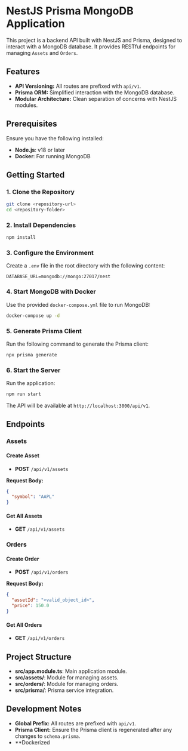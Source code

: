 # NestJS Prisma MongoDB Application

This project is a backend API built with NestJS and Prisma, designed to interact with a MongoDB database. It provides RESTful endpoints for managing `Assets` and `Orders`.

## Features

- **API Versioning:** All routes are prefixed with `api/v1`.
- **Prisma ORM:** Simplified interaction with the MongoDB database.
- **Modular Architecture:** Clean separation of concerns with NestJS modules.

## Prerequisites

Ensure you have the following installed:

- **Node.js**: v18 or later
- **Docker**: For running MongoDB

## Getting Started

### 1. Clone the Repository
```bash
git clone <repository-url>
cd <repository-folder>
```

### 2. Install Dependencies
```bash
npm install
```

### 3. Configure the Environment

Create a `.env` file in the root directory with the following content:

```env
DATABASE_URL=mongodb://mongo:27017/nest
```

### 4. Start MongoDB with Docker

Use the provided `docker-compose.yml` file to run MongoDB:

```bash
docker-compose up -d
```

### 5. Generate Prisma Client

Run the following command to generate the Prisma client:

```bash
npx prisma generate
```

### 6. Start the Server

Run the application:

```bash
npm run start
```

The API will be available at `http://localhost:3000/api/v1`.

## Endpoints

### Assets

#### Create Asset
- **POST** `/api/v1/assets`

**Request Body:**
```json
{
  "symbol": "AAPL"
}
```

#### Get All Assets
- **GET** `/api/v1/assets`

### Orders

#### Create Order
- **POST** `/api/v1/orders`

**Request Body:**
```json
{
  "assetId": "<valid_object_id>",
  "price": 150.0
}
```

#### Get All Orders
- **GET** `/api/v1/orders`

## Project Structure

- **src/app.module.ts**: Main application module.
- **src/assets/**: Module for managing assets.
- **src/orders/**: Module for managing orders.
- **src/prisma/**: Prisma service integration.

## Development Notes

- **Global Prefix:** All routes are prefixed with `api/v1`.
- **Prisma Client:** Ensure the Prisma client is regenerated after any changes to `schema.prisma`.
- **Dockerized